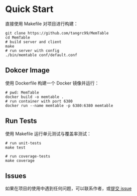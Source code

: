 # Quick Start

直接使用 Makefile 对项目进行构建：

```shell
git clone https://github.com/tangrc99/MemTable
cd MemTable
# build server and client
make
# run server with config
./bin/memtable conf/default.conf
```

## Dokcer Image

 使用 Dockerfile 构建一个 Docker 镜像并运行：

```shell
# pwd: MemTable
docker build -o memtable .
# run container with port 6380
docker run --name memtable -p 6380:6380 memtable
```

## Run Tests

使用 Makefile 运行单元测试与覆盖率测试：

```shell
# run unit-tests
make test

# run coverage-tests
make coverage
```

## Issues

如果在项目的使用中遇到任何问题，可以联系作者，或[提交 issue](https://github.com/tangrc99/MemTable/issues/new)
